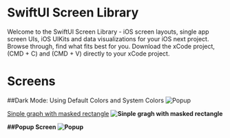 # SwiftUI Screen Library
Welcome to the SwiftUI Screen Library - iOS screen layouts, single app screen UIs, iOS UIKits and data visualizations for your iOS next project. Browse through, find what fits best for you. Download the xCode project, (CMD + C) and (CMD + V) directly to your xCode project. 

<h1>Screens</h1>

##Dark Mode: Using Default Colors and System Colors
<img src="https://github.com/amosgyamfi/swiftui-screen-library/blob/master/Dark%20Mode/darkmode.gif" alt="Popup">

<a href="">Sinple graph with masked rectangle</a>
<strong><strong>
<img src="https://github.com/amosgyamfi/swiftui-screen-library/blob/master/yahoo_weather_sun_and_moon.gif" alt="Sinple gragh with masked rectangle">

##Popup Screen
<img src="https://github.com/amosgyamfi/swiftui-screen-library/blob/master/Popup/popup.png" alt="Popup">

